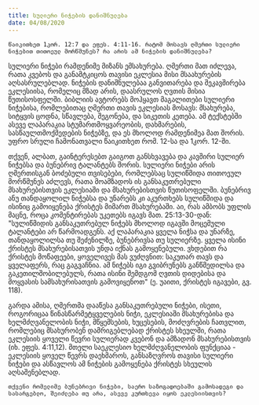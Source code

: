 ```yaml
---
title: სულიერი ნიჭების დანიშნულება
date: 04/08/2020
---
```


`წაიკითხეთ 1კორ. 12:7 და ეფეს. 4:11-16. რატომ მოსავს ღმერთი სულიერი ნიჭებით თითოეულ მორწმუნეს? რა არის ამ ნიჭების დანიშნულება?`

სულიერი ნიჭები რამდენიმე მიზანს ემსახურება. ღმერთი მათ იძლევა, რათა კვებოს და განამტკიცოს თავისი ეკლესია მისი მსაახურების აღსასრულებლად. ნიჭების დანიშნულებაა განვითარება და შეკავშირება ეკლესიისა, რომელიც მზად არის, დაასრულოს ღვთის მისია წუთისოსფელში. ბიბლიის ავტორებს მოჰყავთ მაგალითები სულიერი ნიჭებისა, რომლებითაც ღმერთი თავის ეკლესიას მოსავს: მსახურება, სიტყვის ცოდნა, სწავლება, შეგონება, და სიკეთის კეთება. ამ ტექსტებში ასევე ლაპარაკია სტუმართმოყვარეობის, დახმარების, სასწაულთმოქმედების ნიჭებზე, და ეს მხოლოდ რამდენიმეა მათ შორის. უფრო სრული ჩამონათვალი წაიკითხეთ რომ. 12-სა და 1კორ. 12-ში.

თქვენ, ალბათ, გაინტერესებთ გაიგოთ განსხვავება და კავშირი სულიერ ნიჭებსა და ბუნებრივ ტალანტებს შორის. სულიერი ნიჭები არის ღმერთისგან ბოძებული თვისებები, რომლებსაც სულიწმიდა თითოეულ მორწმუნეს აძლევს, რათა მოამზადოს ის განსაკუთრებული მსახურებისთვის ეკლესიაში და მსახურებისთვის წუთისოფელში. ბუნებრივ ანუ თანდაყოლილ ნიჭებსა და უნარებს კი აკურთხებს სულიწმიდა და ისინიც გამოიყენება ქრისტეს მიმართ მსახურებაში. აი, რას ამბობს უფლის მაცნე, როცა კომენტირებას უკეთებს იგავს მათ. 25:13-30-დან: "სულიწმიდის განსაკუთრებულ ნიჭებს მხოლოდ იგავში მოცემული ტალანტები არ წარმოადგენს. აქ ლაპარაკია ყველა ნიჭსა და უნარზე, თანდაყოლილსა თუ შეძენილზე, ბუნებრივსა თუ სულიერზე. ყველა ისინი ქრისტეს მსახურებისათვის უნდა იქნას გამოყენებული. ვხდებით რა ქრისტეს მოწაფეები, ყოველივეს მას ვუძღვნით: საკუთარ თავს და ყველაფერს, რაც გაგვაჩნია. ამ ნიჭებს იგი გვიბრუნებს განწმედილსა და გაკეთილშობილებულს, რათა ისინი შემდგომ ღვთის დიდებისა და მოყვასის სამსახურისათვის გამოვიყენოთ" (ე. უაითი, ქრისტეს იგავები, გვ. 118).

გარდა ამისა, ღმერთმა დააწესა განსაკუთრებული ნიჭები, ისეთი, როგორიცაა წინასწარმეტყველების ნიჭი, ეკლესიაში მსახურებისა და ხელმძღვანელობის ნიჭი, მწყემსების, ხუცესების, მოძღვრების ჩათვლით, რომლებიც მსახურობენ დამრიგებლებად ქრისტეს სხეულში, რათა ეკლესიის ყოველი წევრი სულიერად კვებონ და ამზადონ მსახურებისთვის (იხ. ეფეს. 4:11,12). მთელი საეკლესიო ხელმძღვანელობის ფუნქციაა - ეკლესიის ყოველ წევრს დაეხმაროს, განსაზღვროს თავისი სულიერი ნიჭები და ასწავლოს ამ ნიჭების გამოყენება ქრისტეს სხეულის აღსაშენებლად.

`თქვენი რომელიმე ბუნებრივი ნიჭები, საერო საზოგადოებაში გამოსადეგი და სასარგებლო, შეიძლება თუ არა, ასევე კურთხევა იყოს ეკლესიისთვის?`